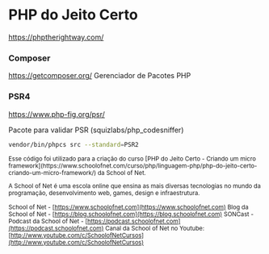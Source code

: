 # PHP do Jeito Certo
https://phptherightway.com/

### Composer
https://getcomposer.org/
Gerenciador de Pacotes PHP

### PSR4
https://www.php-fig.org/psr/

Pacote para validar PSR (squizlabs/php_codesniffer)
``` bash
vendor/bin/phpcs src --standard=PSR2
```

<small>
Esse código foi utilizado para a criação do curso [PHP do Jeito Certo - Criando um micro framework](https://www.schoolofnet.com/curso/php/linguagem-php/php-do-jeito-certo-criando-um-micro-framework/) da School of Net.

A School of Net é uma escola online que ensina as mais diversas tecnologias no mundo da programação, desenvolvimento web, games, design e infraestrutura.

School of Net - [https://www.schoolofnet.com](https://www.schoolofnet.com)
Blog da School of Net - [https://blog.schoolofnet.com](https://blog.schoolofnet.com)
SONCast - Podcast da School of Net - [https://podcast.schoolofnet.com](https://podcast.schoolofnet.com)
Canal da School of Net no Youtube: [http://www.youtube.com/c/SchoolofNetCursos](http://www.youtube.com/c/SchoolofNetCursos)
</small>